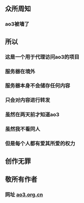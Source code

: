 ## 众所周知
### ao3被墙了
## 所以
### 这是一个用于代理访问ao3的项目
### 服务器在境外
### 服务器本身不会储存任何内容
### 只会对内容进行转发
### 虽然在两天前才知道ao3
### 虽然我不看同人
### 但是每个人都有爱其所爱的权力
## 创作无罪
## 敬所有作者
### 网址 [ao3.org.cn](https://ao3.org.cn)

